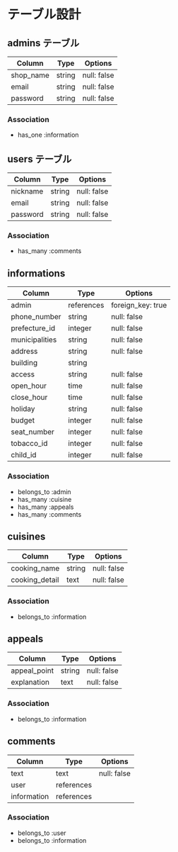 # テーブル設計

## admins テーブル

| Column    | Type   | Options     |
| --------- | ------ | ----------- |
| shop_name | string | null: false |
| email     | string | null: false |
| password  | string | null: false |

### Association

- has_one :information


## users テーブル

| Column   | Type   | Options     |
| -------- | ------ | ----------- |
| nickname | string | null: false |
| email    | string | null: false |
| password | string | null: false |

### Association

- has_many :comments

## informations

| Column         | Type       | Options           |
| -------------- | ---------- | ----------------- |
| admin          | references | foreign_key: true |
| phone_number   | string     | null: false       |
| prefecture_id  | integer    | null: false       |
| municipalities | string     | null: false       |
| address        | string     | null: false       |
| building       | string     |                   |
| access         | string     | null: false       |
| open_hour      | time       | null: false       |
| close_hour     | time       | null: false       |
| holiday        | string     | null: false       |
| budget         | integer    | null: false       |
| seat_number    | integer    | null: false       |
| tobacco_id     | integer    | null: false       |
| child_id       | integer    | null: false       |

### Association

- belongs_to :admin
- has_many :cuisine
- has_many :appeals
- has_many :comments

## cuisines

| Column         | Type   | Options     |
| -------------- | ------ | ----------- |
| cooking_name   | string | null: false |
| cooking_detail | text   | null: false |

### Association

- belongs_to :information

## appeals

| Column       | Type   | Options     |
| ------------ | ------ | ----------- |
| appeal_point | string | null: false |
| explanation  | text   | null: false |

### Association

- belongs_to :information

## comments

| Column      | Type       | Options     |
| ----------- | ---------- | ----------- |
| text        | text       | null: false |
| user        | references |             |
| information | references |             |

### Association

- belongs_to :user
- belongs_to :information 




